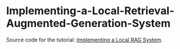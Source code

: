 # Implementing-a-Local-Retrieval-Augmented-Generation-System
Source code for the tutorial: [Implementing a Local RAG System](https://axesaccess.github.io/Blog/posts/20250321-rag/).
